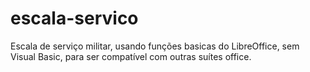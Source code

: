 # escala-servico
Escala de serviço militar, usando funções basicas do LibreOffice, sem Visual Basic, para ser compatível com outras suítes office.
